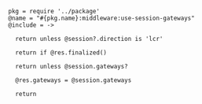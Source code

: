     pkg = require '../package'
    @name = "#{pkg.name}:middleware:use-session-gateways"
    @include = ->

      return unless @session?.direction is 'lcr'

      return if @res.finalized()

      return unless @session.gateways?

      @res.gateways = @session.gateways

      return
